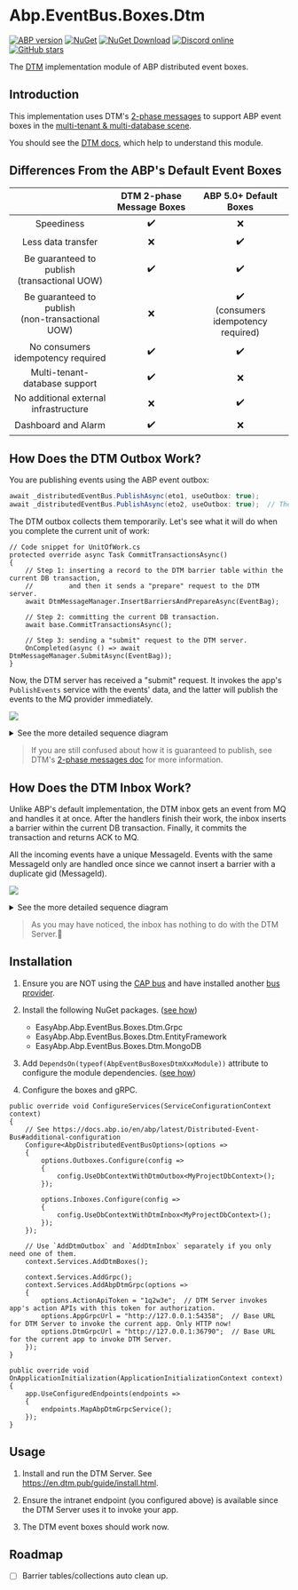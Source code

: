 # Abp.EventBus.Boxes.Dtm

[![ABP version](https://img.shields.io/badge/dynamic/xml?style=flat-square&color=yellow&label=abp&query=%2F%2FProject%2FPropertyGroup%2FAbpVersion&url=https%3A%2F%2Fraw.githubusercontent.com%2FEasyAbp%2FAbp.EventBus.Boxes.Dtm%2Fmain%2FDirectory.Build.props)](https://abp.io)
[![NuGet](https://img.shields.io/nuget/v/EasyAbp.Abp.EventBus.Boxes.Dtm.svg?style=flat-square)](https://www.nuget.org/packages/EasyAbp.Abp.EventBus.Boxes.Dtm)
[![NuGet Download](https://img.shields.io/nuget/dt/EasyAbp.Abp.EventBus.Boxes.Dtm.svg?style=flat-square)](https://www.nuget.org/packages/EasyAbp.Abp.EventBus.Boxes.Dtm)
[![Discord online](https://badgen.net/discord/online-members/S6QaezrCRq?label=Discord)](https://discord.gg/S6QaezrCRq)
[![GitHub stars](https://img.shields.io/github/stars/EasyAbp/Abp.EventBus.Boxes.Dtm?style=social)](https://www.github.com/EasyAbp/Abp.EventBus.Boxes.Dtm)

The [DTM](https://github.com/dtm-labs/dtm) implementation module of ABP distributed event boxes.

## Introduction

This implementation uses DTM's [2-phase messages](https://en.dtm.pub/practice/msg.html) to support ABP event boxes in the [multi-tenant & multi-database scene](https://github.com/abpframework/abp/issues/10036).

You should see the [DTM docs](https://en.dtm.pub/guide/start.html), which help to understand this module.

## Differences From the ABP's Default Event Boxes

|                                                     | DTM 2-phase Message Boxes |                 ABP 5.0+ Default Boxes                 |
| :-------------------------------------------------: | :-----------------------: | :----------------------------------------------------: |
|                     Speediness                      |    :heavy_check_mark:     |                          :x:                           |
|                 Less data transfer                  |            :x:            |                   :heavy_check_mark:                   |
|   Be guaranteed to publish<br>(transactional UOW)   |    :heavy_check_mark:     |                   :heavy_check_mark:                   |
| Be guaranteed to publish<br>(non-transactional UOW) |            :x:            | :heavy_check_mark:<br>(consumers idempotency required) |
|          No consumers idempotency required          |    :heavy_check_mark:     |                   :heavy_check_mark:                   |
|            Multi-tenant-database support            |    :heavy_check_mark:     |                          :x:                           |
|        No additional external infrastructure        |            :x:            |                   :heavy_check_mark:                   |
|                 Dashboard and Alarm                 |    :heavy_check_mark:     |                          :x:                           |

## How Does the DTM Outbox Work?

You are publishing events using the ABP event outbox:
```csharp
await _distributedEventBus.PublishAsync(eto1, useOutbox: true);
await _distributedEventBus.PublishAsync(eto2, useOutbox: true);  // The useOutbox is true by default.
```
The DTM outbox collects them temporarily. Let's see what it will do when you complete the current unit of work:
```CSharp
// Code snippet for UnitOfWork.cs
protected override async Task CommitTransactionsAsync()
{
    // Step 1: inserting a record to the DTM barrier table within the current DB transaction,
    //         and then it sends a "prepare" request to the DTM server.
    await DtmMessageManager.InsertBarriersAndPrepareAsync(EventBag);

    // Step 2: committing the current DB transaction.
    await base.CommitTransactionsAsync();

    // Step 3: sending a "submit" request to the DTM server.
    OnCompleted(async () => await DtmMessageManager.SubmitAsync(EventBag));
}
```
Now, the DTM server has received a "submit" request. It invokes the app's `PublishEvents` service with the events' data, and the latter will publish the events to the MQ provider immediately.

[![](https://mermaid.ink/img/pako:eNqFk89uwjAMxl_Fypm-QA5IaOzAAW2IcevFbVyIlqRd_rAhxLsvbVooUG09NfHPX7449pmVtSDGmaOvQKakpcS9RZ0biJ-XXhEsP9bwFnxR_6RdDL42QRdk03rnyGbz-aJpOLyo2hGgAelcoBSPgRheoscCHUXmgGZPiQDn0d9z19M4LISAVYvtGhExEYX7jW2bloQE0JGMd0nkln535spEkx6wixdorRzc3yfExZbskSzvAo2lBi3dyBTMHnyOUDGh2lXmmXmqS6219OAPBN6icVh6WZter6eya6ET7EJZEokHyZG1ae7PS7tQxJT_7ryCb6kUVNJId-hMJ7_P7zCuQNKesh2ptpF4el8ou0aasN276TUX3ZmQwXso1GBk3A-pIusNnyBAak1Cxk5Sp0SvN1e3Az5tdVyz3oOoDU3YHJNrtJ-ALmk6VwXFZkyT1ShFnMFzm56zaFBTznj8FVRhUD5nublENHRj8Cqkry3jFSpHM9aO4_ZkSsa9DTRA_Rz31OUXaXxJzw)](https://mermaid-js.github.io/mermaid-live-editor/edit#pako:eNqFk89uwjAMxl_Fypm-QA5IaOzAAW2IcevFbVyIlqRd_rAhxLsvbVooUG09NfHPX7449pmVtSDGmaOvQKakpcS9RZ0biJ-XXhEsP9bwFnxR_6RdDL42QRdk03rnyGbz-aJpOLyo2hGgAelcoBSPgRheoscCHUXmgGZPiQDn0d9z19M4LISAVYvtGhExEYX7jW2bloQE0JGMd0nkln535spEkx6wixdorRzc3yfExZbskSzvAo2lBi3dyBTMHnyOUDGh2lXmmXmqS6219OAPBN6icVh6WZter6eya6ET7EJZEokHyZG1ae7PS7tQxJT_7ryCb6kUVNJId-hMJ7_P7zCuQNKesh2ptpF4el8ou0aasN276TUX3ZmQwXso1GBk3A-pIusNnyBAak1Cxk5Sp0SvN1e3Az5tdVyz3oOoDU3YHJNrtJ-ALmk6VwXFZkyT1ShFnMFzm56zaFBTznj8FVRhUD5nublENHRj8Cqkry3jFSpHM9aO4_ZkSsa9DTRA_Rz31OUXaXxJzw)

<details>
<summary>See the more detailed sequence diagram</summary>

[![](https://mermaid.ink/img/pako:eNqtVU1v2zAM_SuETy2Q5F5jSJEt3WZgwVakRS-50BaTCJUlTx_NgqL_ffRX7CQO0BXLKTIfycdHUnqNMiMoiiNHvwPpjOYSNxbzlQb-eekVwfxhAT-DT80fGMPTFj3INfgtGz6Dt6gdZl4aDZnJc-m91BuQDpwyu9s6DAZvdMhTsvX50ZEdT6ezoojhizKOADW7uEC1nQ1snqPHFB0xZot6QzUCnEd_jDvQi2EmBCQl7LEQDBMcuPmwLN3qQALohbR3dZDO_ShnopmkB6zsKVorW_bHDnxYkn0hG1eGwlKBljpkbRyf8OxBxUDUSplzzJkuleBVK3p9OMt9zPIJ2WVtLJemDLfKy5wmk8mAV8XiO-1HwBRgbwJsydItJLBDzWkNyAGRPqV2erWTflvxcpgTfEvmgK46r6K-ShHYcuycB8cNuW6mRfkej3KU1uh8q_6QDodeNRSq8roQnWPrMm6razxdyDIi0erc5jhR7jL4LO5Dby2umHwBN9fNfsDXWfLjbl7KJHicWUURCiUzHk_YSDECa5TiGU0xe-5luNTOhKWjCTyUa5kTZz0dh1pAySHLlCyM81IpboHJyDle1gks0D6XDSozd2lJ8WJyNUMd-KeCL6j7Xzv4IVEv97gW7CPylxROOzA0MWeLNquxY_gVUiVdvT79i6rTbXEfD6BA5jkJySWrfeexuD9I1bq8b9obPsJoeocO7QhVsZ1bB9UMkeYs0SjKyeYoBT80r6VhFTHvnC-AmP8KWmNQfhWt9BtDQ3V13wnpjY3iNfIYjqLyCVnudRbF3gZqQc1j1aDe_gK6yjVh)](https://mermaid-js.github.io/mermaid-live-editor/edit#pako:eNqtVU1v2zAM_SuETy2Q5F5jSJEt3WZgwVakRS-50BaTCJUlTx_NgqL_ffRX7CQO0BXLKTIfycdHUnqNMiMoiiNHvwPpjOYSNxbzlQb-eekVwfxhAT-DT80fGMPTFj3INfgtGz6Dt6gdZl4aDZnJc-m91BuQDpwyu9s6DAZvdMhTsvX50ZEdT6ezoojhizKOADW7uEC1nQ1snqPHFB0xZot6QzUCnEd_jDvQi2EmBCQl7LEQDBMcuPmwLN3qQALohbR3dZDO_ShnopmkB6zsKVorW_bHDnxYkn0hG1eGwlKBljpkbRyf8OxBxUDUSplzzJkuleBVK3p9OMt9zPIJ2WVtLJemDLfKy5wmk8mAV8XiO-1HwBRgbwJsydItJLBDzWkNyAGRPqV2erWTflvxcpgTfEvmgK46r6K-ShHYcuycB8cNuW6mRfkej3KU1uh8q_6QDodeNRSq8roQnWPrMm6razxdyDIi0erc5jhR7jL4LO5Dby2umHwBN9fNfsDXWfLjbl7KJHicWUURCiUzHk_YSDECa5TiGU0xe-5luNTOhKWjCTyUa5kTZz0dh1pAySHLlCyM81IpboHJyDle1gks0D6XDSozd2lJ8WJyNUMd-KeCL6j7Xzv4IVEv97gW7CPylxROOzA0MWeLNquxY_gVUiVdvT79i6rTbXEfD6BA5jkJySWrfeexuD9I1bq8b9obPsJoeocO7QhVsZ1bB9UMkeYs0SjKyeYoBT80r6VhFTHvnC-AmP8KWmNQfhWt9BtDQ3V13wnpjY3iNfIYjqLyCVnudRbF3gZqQc1j1aDe_gK6yjVh)

[![](https://mermaid.ink/img/pako:eNp1VMtu2zAQ_JUFTy1g6wOEwoFbp62ABjk4QS66rMW1TUQkVXKV1Ajy711Sit_RSdTODmdnSL2pxmtSpYr0tyfX0MLgJqCtHcjDhluCxcMd3Pe88v9gCk9bZDBr4K0UvgMHdBEbNt5B4601zKRhjaYlfTOQYM_e9XZFYVg_RgrT2WzedSX8aH0kQAcmxp6GuhSkvEDGFUYSzBbdhgYEREY-xe3FlTDXGqoEe-w0Jh3oxg_L1DYQaaAXchwHkkP7yZ6VE5EMmOsrDMF8qD9tkMWSwguFMhe6QB0GOiCH4vRM5xFUX2HNzlxiLnzJducgjlIY-UbUdG_0AP45r_7cLiYQfCsByWTN84FcsCmbEu47CpgjHYK8mOd08icU5rUPYlfr3UZOjaWiKK50ZSm_aTcBGQt2voctBbqBCl7RySgezBXjv63C7Mur4W2eNaIl-FUtAGNe1-rYeQUhHeTIECXkr9ed26c7bpDFH4R-YuHYFfumIdLHqZz5cR34qX2VSKUCHtLFsiRBnkcqR38MIjkhUiObtpWRfUMxGrcp4A7DczIk5ZpCVRNlKVg0Wq72WxJQK2G1YlApr5rW2Ldcq9q9C7TP1-VWG_ZBlWtsI01UurbLnWtUyaGnD9D4exhR7_8BefBo_w)](https://mermaid-js.github.io/mermaid-live-editor/edit#pako:eNp1VMtu2zAQ_JUFTy1g6wOEwoFbp62ABjk4QS66rMW1TUQkVXKV1Ajy711Sit_RSdTODmdnSL2pxmtSpYr0tyfX0MLgJqCtHcjDhluCxcMd3Pe88v9gCk9bZDBr4K0UvgMHdBEbNt5B4601zKRhjaYlfTOQYM_e9XZFYVg_RgrT2WzedSX8aH0kQAcmxp6GuhSkvEDGFUYSzBbdhgYEREY-xe3FlTDXGqoEe-w0Jh3oxg_L1DYQaaAXchwHkkP7yZ6VE5EMmOsrDMF8qD9tkMWSwguFMhe6QB0GOiCH4vRM5xFUX2HNzlxiLnzJducgjlIY-UbUdG_0AP45r_7cLiYQfCsByWTN84FcsCmbEu47CpgjHYK8mOd08icU5rUPYlfr3UZOjaWiKK50ZSm_aTcBGQt2voctBbqBCl7RySgezBXjv63C7Mur4W2eNaIl-FUtAGNe1-rYeQUhHeTIECXkr9ed26c7bpDFH4R-YuHYFfumIdLHqZz5cR34qX2VSKUCHtLFsiRBnkcqR38MIjkhUiObtpWRfUMxGrcp4A7DczIk5ZpCVRNlKVg0Wq72WxJQK2G1YlApr5rW2Ldcq9q9C7TP1-VWG_ZBlWtsI01UurbLnWtUyaGnD9D4exhR7_8BefBo_w)
   
</details>

> If you are still confused about how it is guaranteed to publish, see DTM's [2-phase messages doc](https://en.dtm.pub/practice/msg.html) for more information.

## How Does the DTM Inbox Work?

Unlike ABP's default implementation, the DTM inbox gets an event from MQ and handles it at once. After the handlers finish their work, the inbox inserts a barrier within the current DB transaction. Finally, it commits the transaction and returns ACK to MQ.

All the incoming events have a unique MessageId. Events with the same MessageId only are handled once since we cannot insert a barrier with a duplicate gid (MessageId).

[![](https://mermaid.ink/img/pako:eNp9UstuwjAQ_JWVz_ADUUtFAakI5YDaYy6beAmW4jW115QK8e91HgWh0vhke2dmZ0d7VpXTpDIV6DMSV7Q0WHu0BUM6YqQhWH7ksObSnfpPjOI42pJ8_86309nsislgSY05kgdkoCOxPJV-9mVkDwiRTeoCOYWANa11L3DltjooWGKgDFYnEyRxSvTeJLlOojYanm_8l0FgIE3vjbwOTHYCOxf5Qbv54XAzLHvqHfe4VLsz9IasUxpXVBpQQ8AjQbVHrin8NdPJL_pqB9U36Xuvg3iIVUWkaTSZNQfybTRteSye0XQe2HrcbuGsNdLNLR45YCXG8bh2T_l3moTOtxnMFxs1UZa8RaPTDp5bXKFSJ0uFytJV0w5jI4Uq-JKg8aBRaKWNOK-yHTaBJqrdx_dvrlQmPtIvaNjjAXX5AUn_9To)](https://mermaid-js.github.io/mermaid-live-editor/edit#pako:eNp9UstuwjAQ_JWVz_ADUUtFAakI5YDaYy6beAmW4jW115QK8e91HgWh0vhke2dmZ0d7VpXTpDIV6DMSV7Q0WHu0BUM6YqQhWH7ksObSnfpPjOI42pJ8_86309nsislgSY05kgdkoCOxPJV-9mVkDwiRTeoCOYWANa11L3DltjooWGKgDFYnEyRxSvTeJLlOojYanm_8l0FgIE3vjbwOTHYCOxf5Qbv54XAzLHvqHfe4VLsz9IasUxpXVBpQQ8AjQbVHrin8NdPJL_pqB9U36Xuvg3iIVUWkaTSZNQfybTRteSye0XQe2HrcbuGsNdLNLR45YCXG8bh2T_l3moTOtxnMFxs1UZa8RaPTDp5bXKFSJ0uFytJV0w5jI4Uq-JKg8aBRaKWNOK-yHTaBJqrdx_dvrlQmPtIvaNjjAXX5AUn_9To)


<details>
<summary>See the more detailed sequence diagram</summary>

[![](https://mermaid.ink/img/pako:eNqNlMFO6zAQRX_F8hp-IOIVQcsTFSoSgmU2E3uaWjjjYo9LEeLfceKQtFBaskriM3du5tp5l8pplIUM-BKRFM4M1B6akkS62LBFMXtaiDlVbptfQmRHsanQ5-fFw_lkMjCFmKE1G_QCSOAGiS8qP3k1vBIgIpnURSwwBKhxrrPAUNvqAEMFAQtxszWBU00F3psk10nURot_Y_1l78hyxsNAfwMz1zXrG5zvm77u65Yu0i49WEv44qEQV9O7vIpf2AlBcrwruvutV-v1OC1eYR5X5tLa3jRugXSKYqDSdLUIsEGhVkA1hp9mOvlpXu1QPUrve-3FQ1QKUePRWOYU0Le5tMvHshmjmWFQ3lSGasG45ZNZ_Adjs6SOa2sUMLbih1LZdeadtcmReu6mxB4ogGLj6GTDp5HtVFB3Oke2wf2f98GBAA7bn7qmMXzY-2_aueTX3MY9K89kg74Bo9NRf2-5UqZODZaySLcalxAtl7Kkj4TGtU4zv9GGnZfFEmzAM9ke-8c3UrJgH_EL6n8XPfXxCdjtY4c)](https://mermaid-js.github.io/mermaid-live-editor/edit#pako:eNqNlMFO6zAQRX_F8hp-IOIVQcsTFSoSgmU2E3uaWjjjYo9LEeLfceKQtFBaskriM3du5tp5l8pplIUM-BKRFM4M1B6akkS62LBFMXtaiDlVbptfQmRHsanQ5-fFw_lkMjCFmKE1G_QCSOAGiS8qP3k1vBIgIpnURSwwBKhxrrPAUNvqAEMFAQtxszWBU00F3psk10nURot_Y_1l78hyxsNAfwMz1zXrG5zvm77u65Yu0i49WEv44qEQV9O7vIpf2AlBcrwruvutV-v1OC1eYR5X5tLa3jRugXSKYqDSdLUIsEGhVkA1hp9mOvlpXu1QPUrve-3FQ1QKUePRWOYU0Le5tMvHshmjmWFQ3lSGasG45ZNZ_Adjs6SOa2sUMLbih1LZdeadtcmReu6mxB4ogGLj6GTDp5HtVFB3Oke2wf2f98GBAA7bn7qmMXzY-2_aueTX3MY9K89kg74Bo9NRf2-5UqZODZaySLcalxAtl7Kkj4TGtU4zv9GGnZfFEmzAM9ke-8c3UrJgH_EL6n8XPfXxCdjtY4c)

</details>

> As you may have noticed, the inbox has nothing to do with the DTM Server.🤭

## Installation

1. Ensure you are NOT using the [CAP bus](https://github.com/EasyAbp/Abp.EventBus.CAP) and have installed another [bus provider](https://docs.abp.io/en/abp/latest/Distributed-Event-Bus#providers).

1. Install the following NuGet packages. ([see how](https://github.com/EasyAbp/EasyAbpGuide/blob/master/docs/How-To.md#add-nuget-packages))

    * EasyAbp.Abp.EventBus.Boxes.Dtm.Grpc
    * EasyAbp.Abp.EventBus.Boxes.Dtm.EntityFramework
    * EasyAbp.Abp.EventBus.Boxes.Dtm.MongoDB

1. Add `DependsOn(typeof(AbpEventBusBoxesDtmXxxModule))` attribute to configure the module dependencies. ([see how](https://github.com/EasyAbp/EasyAbpGuide/blob/master/docs/How-To.md#add-module-dependencies))

1. Configure the boxes and gRPC.
```CSharp
public override void ConfigureServices(ServiceConfigurationContext context)
{
    // See https://docs.abp.io/en/abp/latest/Distributed-Event-Bus#additional-configuration
    Configure<AbpDistributedEventBusOptions>(options =>
    {
        options.Outboxes.Configure(config =>
        {
            config.UseDbContextWithDtmOutbox<MyProjectDbContext>();
        });

        options.Inboxes.Configure(config =>
        {
            config.UseDbContextWithDtmInbox<MyProjectDbContext>();
        });
    });

    // Use `AddDtmOutbox` and `AddDtmInbox` separately if you only need one of them.
    context.Services.AddDtmBoxes();

    context.Services.AddGrpc();
    context.Services.AddAbpDtmGrpc(options =>
    {
        options.ActionApiToken = "1q2w3e";  // DTM Server invokes app's action APIs with this token for authorization.
        options.AppGrpcUrl = "http://127.0.0.1:54358";  // Base URL for DTM Server to invoke the current app. Only HTTP now!
        options.DtmGrpcUrl = "http://127.0.0.1:36790";  // Base URL for the current app to invoke DTM Server.
    });
}

public override void OnApplicationInitialization(ApplicationInitializationContext context)
{
    app.UseConfiguredEndpoints(endpoints =>
    {
        endpoints.MapAbpDtmGrpcService();
    });
}
```

## Usage

1. Install and run the DTM Server. See https://en.dtm.pub/guide/install.html.

1. Ensure the intranet endpoint (you configured above) is available since the DTM Server uses it to invoke your app.

1. The DTM event boxes should work now.

## Roadmap

- [ ] Barrier tables/collections auto clean up.
